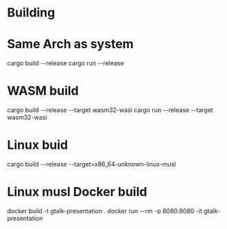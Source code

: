  # Building

# Same Arch as system
cargo build --release
cargo run --release

# WASM build
cargo build --release --target wasm32-wasi
cargo run --release --target wasm32-wasi

# Linux buid
cargo build --release --target=x86_64-unknown-linux-musl 

# Linux musl Docker build
docker build -t gtalk-presentation .
docker run --rm -p 8080:8080 -it gtalk-presentation